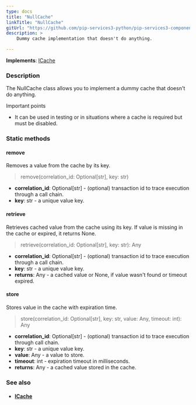 ```yaml
---
type: docs
title: "NullCache"
linkTitle: "NullCache"
gitUrl: "https://github.com/pip-services3-python/pip-services3-components-python"
description: >
    Dummy cache implementation that doesn't do anything.

---
```


**Implements**: [ICache](../icache)

### Description

The NullCache class allows you to implement a dummy cache that doesn't do anything.

Important points

- It can be used in testing or in situations where a cache is required but must be disabled.

### Static methods

#### remove
Removes a value from the cache by its key.

>  remove(correlation_id: Optional[str], key: str)

- **correlation_id**: Optional[str] - (optional) transaction id to trace execution through a call chain.
- **key**: str - a unique value key.


#### retrieve
Retrieves cached value from the cache using its key.
If value is missing in the cache or expired, it returns None.

> retrieve(correlation_id: Optional[str], key: str): Any

- **correlation_id**: Optional[str] - (optional) transaction id to trace execution through a call chain.
- **key**: str - a unique value key.
- **returns**: Any - a cached value or None, if value wasn't found or timeout expired.


#### store
Stores value in the cache with expiration time.

> store(correlation_id: Optional[str], key: str, value: Any, timeout: int): Any

- **correlation_id**: Optional[str] - (optional) transaction id to trace execution through call chain.
- **key**: str - a unique value key.
- **value**: Any - a value to store.
- **timeout**: int - expiration timeout in milliseconds.
- **returns**: Any - a cached value stored in the cache.


### See also
- #### [ICache](../icache)
